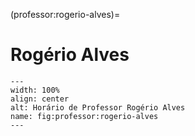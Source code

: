 (professor:rogerio-alves)=

# Rogério Alves

```{figure} ../_static/img/professor/rogerio-alves.png
---
width: 100%
align: center
alt: Horário de Professor Rogério Alves
name: fig:professor:rogerio-alves
---
```

